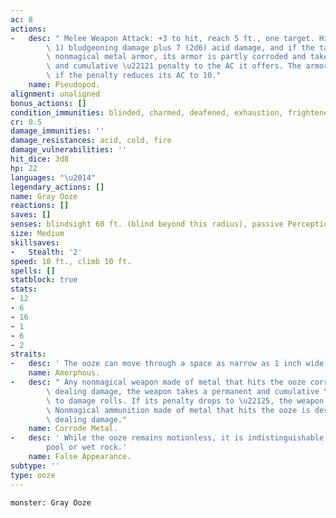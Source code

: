 ```yaml
---
ac: 8
actions:
-   desc: " Melee Weapon Attack: +3 to hit, reach 5 ft., one target. Hit: 4 (1d6 +\
        \ 1) bludgeoning damage plus 7 (2d6) acid damage, and if the target is wearing\
        \ nonmagical metal armor, its armor is partly corroded and takes a permanent\
        \ and cumulative \u22121 penalty to the AC it offers. The armor is destroyed\
        \ if the penalty reduces its AC to 10."
    name: Pseudopod.
alignment: unaligned
bonus_actions: []
condition_immunities: blinded, charmed, deafened, exhaustion, frightened, prone
cr: 0.5
damage_immunities: ''
damage_resistances: acid, cold, fire
damage_vulnerabilities: ''
hit_dice: 3d8
hp: 22
languages: "\u2014"
legendary_actions: []
name: Gray Ooze
reactions: []
saves: []
senses: blindsight 60 ft. (blind beyond this radius), passive Perception 8
size: Medium
skillsaves:
-   Stealth: '2'
speed: 10 ft., climb 10 ft.
spells: []
statblock: true
stats:
- 12
- 6
- 16
- 1
- 6
- 2
straits:
-   desc: ' The ooze can move through a space as narrow as 1 inch wide without squeezing.'
    name: Amorphous.
-   desc: " Any nonmagical weapon made of metal that hits the ooze corrodes. After\
        \ dealing damage, the weapon takes a permanent and cumulative \u22121 penalty\
        \ to damage rolls. If its penalty drops to \u22125, the weapon is destroyed.\
        \ Nonmagical ammunition made of metal that hits the ooze is destroyed after\
        \ dealing damage."
    name: Corrode Metal.
-   desc: ' While the ooze remains motionless, it is indistinguishable from an oily
        pool or wet rock.'
    name: False Appearance.
subtype: ''
type: ooze
---
```

```statblock
monster: Gray Ooze
```